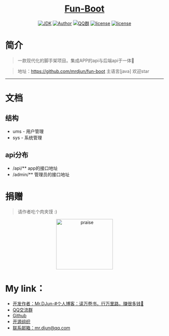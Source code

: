 <h1 align="center"><a href="https://github.com/mrdjun" target="_blank">Fun-Boot</a></h1>

<p align="center">
<a href="https://github.com/mrdjun/fun-boot"><img alt="JDK" src="https://img.shields.io/badge/JDK-1.8-orange.svg"/></a>
<a href="http://mrdjun.github.io"><img alt="Author" src="https://img.shields.io/badge/Author-DJun-blue"/></a>
<a href="https://jq.qq.com/?_wv=1027&k=57LIuZr"><img alt="QQ群" src="https://img.shields.io/badge/chat-Coder%E5%A4%A7%E5%AE%B6%E5%BA%AD-yellow"/></a>
<a href="https://github.com/mrdjun/fun-boot/master/LICENSE"><img alt="license" src="https://img.shields.io/github/license/java-aodeng/hope.svg?style=flat-square"/></a>
<a href="https://github.com/mrdjun/fun-boot/blob/master/LICENSE"><img alt="license" src="https://img.shields.io/github/license/java-aodeng/hope.svg?style=flat-square"/></a>
</p>


# 简介

> 一款现代化的脚手架项目。集成APP的api与后端api于一体:beers:

> 地址：https://github.com/mrdjun/fun-boot 主语言[java] 欢迎star
------------------------------

# 文档
## 结构
- ums - 用户管理
- sys - 系统管理
## api分布
- /api/**   app的接口地址
- /admin/** 管理员的接口地址   
   
# 捐赠

>请作者吃个肉夹馍 :)
<p align="center">
	<img src="https://i.loli.net/2019/09/11/IkJ1uNUVxaLzY79.jpg" alt="praise"  width="180" height="160">
</p>


# My link：

- [开发作者：Mr.DJun-#个人博客：读万卷书，行万里路，赚很多钱🥚](http://mrdjun.github.io)
- [QQ交流群](https://jq.qq.com/?_wv=1027&k=57LIuZr) 
- [Github](https://github.com/mrdjun)
- [开源组织](https://github.com/mrdjun)  
- [联系邮箱：](https://github.com/mrdjun/fun-boot)mr.djun@qq.com
